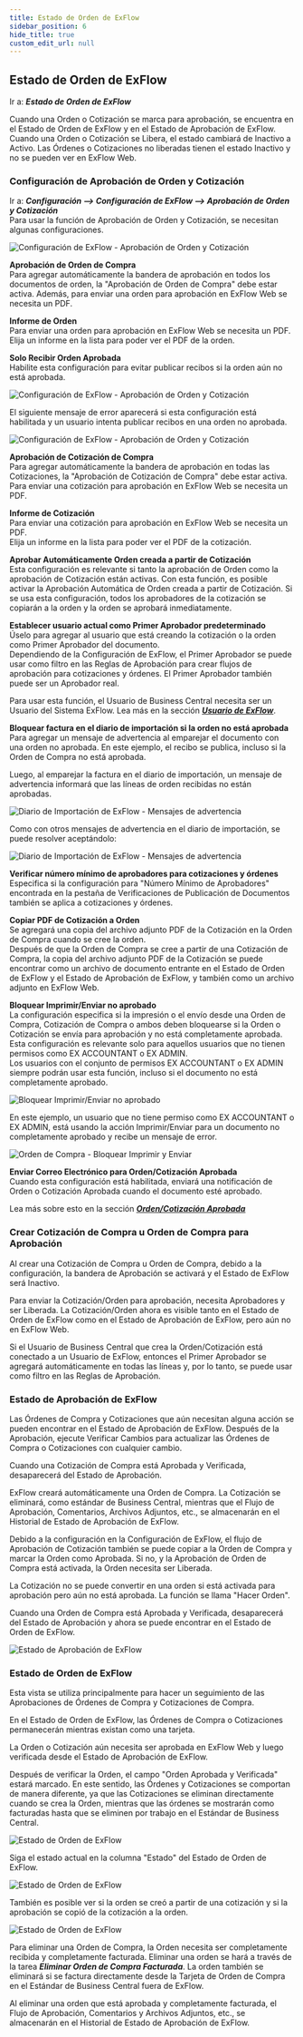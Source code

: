 ```yaml
---
title: Estado de Orden de ExFlow
sidebar_position: 6
hide_title: true
custom_edit_url: null
---
```

## Estado de Orden de ExFlow

Ir a: ***Estado de Orden de ExFlow***

Cuando una Orden o Cotización se marca para aprobación, se encuentra en el Estado de Orden de ExFlow y en el Estado de Aprobación de ExFlow. Cuando una Orden o Cotización se Libera, el estado cambiará de Inactivo a Activo. Las Órdenes o Cotizaciones no liberadas tienen el estado Inactivo y no se pueden ver en ExFlow Web.

### Configuración de Aprobación de Orden y Cotización

Ir a: ***Configuración \--\> Configuración de ExFlow \--\> Aprobación de Orden y Cotización***<br/>
Para usar la función de Aprobación de Orden y Cotización, se necesitan algunas configuraciones.

![Configuración de ExFlow - Aprobación de Orden y Cotización](@site/static/img/media/exflow-setup-order-and-quote-approval-001.png)

**Aprobación de Orden de Compra**<br/>
Para agregar automáticamente la bandera de aprobación en todos los documentos de orden, la "Aprobación de Orden de Compra" debe estar activa. Además, para enviar una orden para aprobación en ExFlow Web se necesita un PDF.

**Informe de Orden**<br/>
Para enviar una orden para aprobación en ExFlow Web se necesita un PDF.<br/>
Elija un informe en la lista para poder ver el PDF de la orden.

**Solo Recibir Orden Aprobada** <br/>
Habilite esta configuración para evitar publicar recibos si la orden aún no está aprobada.

![Configuración de ExFlow - Aprobación de Orden y Cotización](@site/static/img/media/exflow-setup-order-and-quote-approval-003.png)

El siguiente mensaje de error aparecerá si esta configuración está habilitada y un usuario intenta publicar recibos en una orden no aprobada.

![Configuración de ExFlow - Aprobación de Orden y Cotización](@site/static/img/media/unapproved-order-card-only-receive-approved-order-error-message-001.png)

**Aprobación de Cotización de Compra**<br/>
Para agregar automáticamente la bandera de aprobación en todas las Cotizaciones, la "Aprobación de Cotización de Compra" debe estar activa.<br/>
Para enviar una cotización para aprobación en ExFlow Web se necesita un PDF.

**Informe de Cotización**<br/>
Para enviar una cotización para aprobación en ExFlow Web se necesita un PDF.<br/>
Elija un informe en la lista para poder ver el PDF de la cotización.

**Aprobar Automáticamente Orden creada a partir de Cotización**<br/>
Esta configuración es relevante si tanto la aprobación de Orden como la aprobación de Cotización están activas. Con esta función, es posible activar la Aprobación Automática de Orden creada a partir de Cotización. Si se usa esta configuración, todos los aprobadores de la cotización se copiarán a la orden y la orden se aprobará inmediatamente.

**Establecer usuario actual como Primer Aprobador predeterminado**<br/>
Úselo para agregar al usuario que está creando la cotización o la orden como Primer Aprobador del documento.<br/>
Dependiendo de la Configuración de ExFlow, el Primer Aprobador se puede usar como filtro en las Reglas de Aprobación para crear flujos de aprobación para cotizaciones y órdenes. El Primer Aprobador también puede ser un Aprobador real.

Para usar esta función, el Usuario de Business Central necesita ser un Usuario del Sistema ExFlow. Lea más en la sección [***Usuario de ExFlow***](https://docs.signupsoftware.com/business-central/docs/user-manual/business-functionality/exflow-user).

**Bloquear factura en el diario de importación si la orden no está aprobada**<br/>
Para agregar un mensaje de advertencia al emparejar el documento con una orden no aprobada. En este ejemplo, el recibo se publica, incluso si la Orden de Compra no está aprobada.

Luego, al emparejar la factura en el diario de importación, un mensaje de advertencia informará que las líneas de orden recibidas no están aprobadas.

![Diario de Importación de ExFlow - Mensajes de advertencia](@site/static/img/media/image286.png)

Como con otros mensajes de advertencia en el diario de importación, se puede resolver aceptándolo:

![Diario de Importación de ExFlow - Mensajes de advertencia](@site/static/img/media/image287.png)

**Verificar número mínimo de aprobadores para cotizaciones y órdenes**<br/>
Especifica si la configuración para "Número Mínimo de Aprobadores" encontrada en la pestaña de Verificaciones de Publicación de Documentos también se aplica a cotizaciones y órdenes.

**Copiar PDF de Cotización a Orden**<br/>
Se agregará una copia del archivo adjunto PDF de la Cotización en la Orden de Compra cuando se cree la orden.<br/>
Después de que la Orden de Compra se cree a partir de una Cotización de Compra, la copia del archivo adjunto PDF de la Cotización se puede encontrar como un archivo de documento entrante en el Estado de Orden de ExFlow y el Estado de Aprobación de ExFlow, y también como un archivo adjunto en ExFlow Web.

**Bloquear Imprimir/Enviar no aprobado**<br/>
La configuración especifica si la impresión o el envío desde una Orden de Compra, Cotización de Compra o ambos deben bloquearse si la Orden o Cotización se envía para aprobación y no está completamente aprobada.
Esta configuración es relevante solo para aquellos usuarios que no tienen permisos como EX ACCOUNTANT o EX ADMIN.<br/>
Los usuarios con el conjunto de permisos EX ACCOUNTANT o EX ADMIN siempre podrán usar esta función, incluso si el documento no está completamente aprobado.

![Bloquear Imprimir/Enviar no aprobado](@site/static/img/media/exflow-setup-order-and-quote-approval-002.png)

En este ejemplo, un usuario que no tiene permiso como EX ACCOUNTANT o EX ADMIN, está usando la acción Imprimir/Enviar para un documento no completamente aprobado y recibe un mensaje de error.

![Orden de Compra - Bloquear Imprimir y Enviar](@site/static/img/media/purchase-order-001.png)

**Enviar Correo Electrónico para Orden/Cotización Aprobada** <br/>
Cuando esta configuración está habilitada, enviará una notificación de Orden o Cotización Aprobada cuando el documento esté aprobado.

Lea más sobre esto en la sección [***Orden/Cotización Aprobada***](https://docs.signupsoftware.com/business-central/docs/user-manual/approval-workflow/email-reminders#approved-orderquote)

### Crear Cotización de Compra u Orden de Compra para Aprobación

Al crear una Cotización de Compra u Orden de Compra, debido a la configuración, la bandera de Aprobación se activará y el Estado de ExFlow será Inactivo.

Para enviar la Cotización/Orden para aprobación, necesita Aprobadores y ser Liberada. La Cotización/Orden ahora es visible tanto en el Estado de Orden de ExFlow como en el Estado de Aprobación de ExFlow, pero aún no en ExFlow Web.

Si el Usuario de Business Central que crea la Orden/Cotización está conectado a un Usuario de ExFlow, entonces el Primer Aprobador se agregará automáticamente en todas las líneas y, por lo tanto, se puede usar como filtro en las Reglas de Aprobación.

### Estado de Aprobación de ExFlow

Las Órdenes de Compra y Cotizaciones que aún necesitan alguna acción se pueden encontrar en el Estado de Aprobación de ExFlow. Después de la Aprobación, ejecute Verificar Cambios para actualizar las Órdenes de Compra o Cotizaciones con cualquier cambio.

Cuando una Cotización de Compra está Aprobada y Verificada, desaparecerá del Estado de Aprobación.

ExFlow creará automáticamente una Orden de Compra. La Cotización se eliminará, como estándar de Business Central, mientras que el Flujo de Aprobación, Comentarios, Archivos Adjuntos, etc., se almacenarán en el Historial de Estado de Aprobación de ExFlow.

Debido a la configuración en la Configuración de ExFlow, el flujo de Aprobación de Cotización también se puede copiar a la Orden de Compra y marcar la Orden como Aprobada. Si no, y la Aprobación de Orden de Compra está activada, la Orden necesita ser Liberada.

La Cotización no se puede convertir en una orden si está activada para aprobación pero aún no está aprobada. La función se llama "Hacer Orden".

Cuando una Orden de Compra está Aprobada y Verificada, desaparecerá del Estado de Aprobación y ahora se puede encontrar en el Estado de Orden de ExFlow.

![Estado de Aprobación de ExFlow](@site/static/img/media/image288.png)

### Estado de Orden de ExFlow

Esta vista se utiliza principalmente para hacer un seguimiento de las Aprobaciones de Órdenes de Compra y Cotizaciones de Compra.

En el Estado de Orden de ExFlow, las Órdenes de Compra o Cotizaciones permanecerán mientras existan como una tarjeta.

La Orden o Cotización aún necesita ser aprobada en ExFlow Web y luego verificada desde el Estado de Aprobación de ExFlow.

Después de verificar la Orden, el campo "Orden Aprobada y Verificada" estará marcado. En este sentido, las Órdenes y Cotizaciones se comportan de manera diferente, ya que las Cotizaciones se eliminan directamente cuando se crea la Orden, mientras que las órdenes se mostrarán como facturadas hasta que se eliminen por trabajo en el Estándar de Business Central.

![Estado de Orden de ExFlow](@site/static/img/media/image289.png)

Siga el estado actual en la columna "Estado" del Estado de Orden de ExFlow.

![Estado de Orden de ExFlow](@site/static/img/media/image290.png)

También es posible ver si la orden se creó a partir de una cotización y si la aprobación se copió de la cotización a la orden.

![Estado de Orden de ExFlow](@site/static/img/media/image291.png)

Para eliminar una Orden de Compra, la Orden necesita ser completamente recibida y completamente facturada. Eliminar una orden se hará a través de la tarea ***Eliminar Orden de Compra Facturada***. La orden también se eliminará si se factura directamente desde la Tarjeta de Orden de Compra en el Estándar de Business Central fuera de ExFlow.

Al eliminar una orden que está aprobada y completamente facturada, el Flujo de Aprobación, Comentarios y Archivos Adjuntos, etc., se almacenarán en el Historial de Estado de Aprobación de ExFlow.